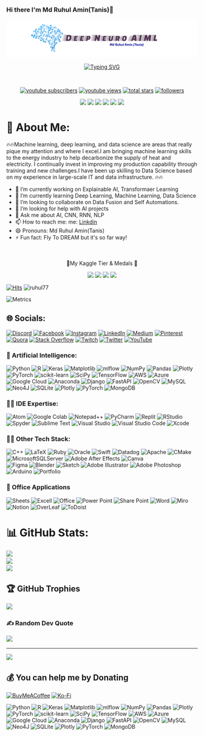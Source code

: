 ### Hi there I'm Md Ruhul Amin(Tanis)👋

<img src="https://github.com/Ruhul3377/Ruhul3377/blob/main/Deep_Neuro_AIML.png" alt="Deep Neuro AIML "> 

<p align="center">
  <a href="https://git.io/typing-svg"><img src="https://readme-typing-svg.demolab.com?font=Fira+Code&size=50&pause=1000&color=F75806&center=true&vCenter=true&multiline=true&width=1520&height=320&lines=Md+Ruhul+Amin(Tanis);Data+Science+and+Machine+Learning+Enthusiasts+;Experienced+In+AI%2C+DS%2C+DL%2C+ML%2C+CV;2%2B+Years+of+Coding+Experience+;Always+Learn+New+Things" alt="Typing SVG" /></a>
</p>


<br/>
<p align="center">
  <a href="https://www.youtube.com/@Tanis-World">
    <img alt="youtube subscribers" title="Subscribe to my YouTube channel" src="https://custom-icon-badges.demolab.com/youtube/channel/subscribers/UCJuxJe8rpKaLTWvFic3zArQ?color=%23E05D44&label=SUBSCRIBE&logo=video&logoColor=white&style=for-the-badge&labelColor=CE4630"/></a>
  <a href="https://www.youtube.com/@Tanis-World">
    <img alt="youtube views" title="YouTube views" src="https://custom-icon-badges.demolab.com/youtube/channel/views/UCJuxJe8rpKaLTWvFic3zArQ?color=%23E1AD0E&logo=video&logoColor=white&style=for-the-badge&labelColor=C79600"/></a> 
  <a href="https://github.com/Ruhul3377?tab=repositories&sort=stargazers">
    <img alt="total stars" title="Total stars on GitHub" src="https://custom-icon-badges.demolab.com/github/stars/Ruhul3377?color=55960c&style=for-the-badge&labelColor=488207&logo=star"/></a>
  <a href="https://github.com/Ruhul3377?tab=followers">
    <img alt="followers" title="Follow me on Github" src="https://custom-icon-badges.demolab.com/github/followers/Ruhul3377?color=236ad3&labelColor=1155ba&style=for-the-badge&logo=person-add&label=Follow&logoColor=white"/></a>
</p>
<p align="center">
<img src="https://img.shields.io/badge/Robotics-brown"> <img src="https://img.shields.io/badge/Machine Learning-green"> <img src="https://img.shields.io/badge/Deep Learning-red"> <img src="https://img.shields.io/badge/Computer Vision-magenta"> <img src="https://img.shields.io/badge/Natural Language Processing-yellow"> <img src="https://img.shields.io/badge/Reinforcement Learning-blue"> 
</p>

# 💫 About Me:

🔥🔥Machine learning, deep learning, and data science are areas that really pique my attention and where I excel.I am bringing       machine learning skills to the energy industry to help decarbonize the supply of heat and electricity. I continually invest in improving my production capability through training and new challenges.I have been up skilling to Data Science based on my experience in large-scale IT and data infrastructure. 🔥🔥




<!--
**Ruhul3377/Ruhul3377** is a ✨ _special_ ✨ repository because its `README.md` (this file) appears on your GitHub profile.

Here are some ideas to get you started:
-->

- 🔭 I’m currently working on Explainable AI, Transformaer Learning
- 🌱 I’m currently learning Deep Learning, Machine Learning, Data Science
- 👯 I’m looking to collaborate on Data Fusion and Self Automations.
- 🤔 I’m looking for help with AI projects
- 💬 Ask me about AI, CNN, RNN, NLP
- 📫 How to reach me: me: [Linkdin](https://www.linkedin.com/in/ruhul3377/)
- 😄 Pronouns: Md Ruhul Amin(Tanis)
- ⚡ Fun fact: Fly To DREAM but it's so far way!




<p align="center">

  <br/>
  <p align="center">🥇My Kaggle Tier & Medals 🥇</p>
  
</p>
<p align="center">
  <img src="https://road-to-kaggle-grandmaster.vercel.app/api/badges/ruhul77/competition/light"; />
  <img src="https://road-to-kaggle-grandmaster.vercel.app/api/badges/ruhul77/dataset/light"; />
  <img src="https://road-to-kaggle-grandmaster.vercel.app/api/badges/ruhul77/notebook/light"; />
  <img src="https://road-to-kaggle-grandmaster.vercel.app/api/badges/ruhul77/discussion/light"; />
</p>

[![Hits](https://hits.seeyoufarm.com/api/count/incr/badge.svg?url=https%3A%2F%2Fgithub.com%2FRuhul3377&count_bg=%2379C83D&title_bg=%23555555&icon=&icon_color=%23E7E7E7&title=hits&edge_flat=false)](https://hits.seeyoufarm.com)
![ruhul77](https://road-to-kaggle-grandmaster.vercel.app/api/simple/ruhul77)



![Metrics](https://metrics.lecoq.io/ahammadmejbah?template=classic&base.header=0&base.activity=0&base.community=0&base.repositories=0&base.metadata=0&achievements=1&base=header%2C%20activity%2C%20community%2C%20repositories%2C%20metadata&base.indepth=false&base.hireable=false&base.skip=false&achievements=false&achievements.threshold=C&achievements.secrets=true&achievements.display=compact&achievements.limit=0&config.timezone=Asia%2FDhaka&config.twemoji=true&config.octicon=true)



## 🌐 Socials:
[![Discord](https://img.shields.io/badge/Discord-%237289DA.svg?logo=discord&logoColor=white)](htttps://discord.gg/https://discord.gg/tDp6Jx6t) [![Facebook](https://img.shields.io/badge/Facebook-%231877F2.svg?logo=Facebook&logoColor=white)](http://facebook.com/profile.php?id=100005654809389) [![Instagram](https://img.shields.io/badge/Instagram-%23E4405F.svg?logo=Instagram&logoColor=white)](https://www.instagram.com/tanisview/) [![LinkedIn](https://img.shields.io/badge/LinkedIn-%230077B5.svg?logo=linkedin&logoColor=white)](https://www.linkedin.com/in/ruhul3377/) [![Medium](https://img.shields.io/badge/Medium-12100E?logo=medium&logoColor=white)](https://medium.com/@https://medium.com/@mdruhulamin3377) [![Pinterest](https://img.shields.io/badge/Pinterest-%23E60023.svg?logo=Pinterest&logoColor=white)](https://www.pinterest.com/mdruhulamin3377/) [![Quora](https://img.shields.io/badge/Quora-%23B92B27.svg?logo=Quora&logoColor=white)](https://www.quora.com/profile/MD-RUHUL-AMIN-404) [![Stack Overflow](https://img.shields.io/badge/-Stackoverflow-FE7A16?logo=stack-overflow&logoColor=white)](https://stackoverflow.com/users/20683898/md-ruhul-amin-tanis) [![Twitch](https://img.shields.io/badge/Twitch-%239146FF.svg?logo=Twitch&logoColor=white)](https://twitter.com/AminTanis) [![Twitter](https://img.shields.io/badge/Twitter-%231DA1F2.svg?logo=Twitter&logoColor=white)](https://twitter.com/AminTanis) [![YouTube](https://img.shields.io/badge/YouTube-%23FF0000.svg?logo=YouTube&logoColor=white)](youtube.com/@tanis-world) 

### 🦾 Artificial Intelligence:

![Python](https://img.shields.io/badge/python-3670A0?style=for-the-badge&logo=python&logoColor=ffdd54) 
![R](https://img.shields.io/badge/r-%23276DC3.svg?style=for-the-badge&logo=r&logoColor=white) 
![Keras](https://img.shields.io/badge/Keras-%23D00000.svg?style=for-the-badge&logo=Keras&logoColor=white)
![Matplotlib](https://img.shields.io/badge/Matplotlib-%23ffffff.svg?style=for-the-badge&logo=Matplotlib&logoColor=black)
![mlflow](https://img.shields.io/badge/mlflow-%23d9ead3.svg?style=for-the-badge&logo=numpy&logoColor=blue)
![NumPy](https://img.shields.io/badge/numpy-%23013243.svg?style=for-the-badge&logo=numpy&logoColor=white)
![Pandas](https://img.shields.io/badge/pandas-%23150458.svg?style=for-the-badge&logo=pandas&logoColor=white)
![Plotly](https://img.shields.io/badge/Plotly-%233F4F75.svg?style=for-the-badge&logo=plotly&logoColor=white)
![PyTorch](https://img.shields.io/badge/PyTorch-%23EE4C2C.svg?style=for-the-badge&logo=PyTorch&logoColor=white)
![scikit-learn](https://img.shields.io/badge/scikit--learn-%23F7931E.svg?style=for-the-badge&logo=scikit-learn&logoColor=white)
![SciPy](https://img.shields.io/badge/SciPy-%230C55A5.svg?style=for-the-badge&logo=scipy&logoColor=%white)
![TensorFlow](https://img.shields.io/badge/TensorFlow-%23FF6F00.svg?style=for-the-badge&logo=TensorFlow&logoColor=white)
![AWS](https://img.shields.io/badge/AWS-%23FF9900.svg?style=for-the-badge&logo=amazon-aws&logoColor=white) 
![Azure](https://img.shields.io/badge/azure-%230072C6.svg?style=for-the-badge&logo=azure-devops&logoColor=white) 
![Google Cloud](https://img.shields.io/badge/Google%20Cloud-%234285F4.svg?style=for-the-badge&logo=google-cloud&logoColor=white)
![Anaconda](https://img.shields.io/badge/Anaconda-%2344A833.svg?style=for-the-badge&logo=anaconda&logoColor=white) 
![Django](https://img.shields.io/badge/django-%23092E20.svg?style=for-the-badge&logo=django&logoColor=white) 
![FastAPI](https://img.shields.io/badge/FastAPI-005571?style=for-the-badge&logo=fastapi) 
![OpenCV](https://img.shields.io/badge/opencv-%23white.svg?style=for-the-badge&logo=opencv&logoColor=white) 
![MySQL](https://img.shields.io/badge/mysql-%2300f.svg?style=for-the-badge&logo=mysql&logoColor=white) 	
![Neo4J](https://img.shields.io/badge/Neo4j-008CC1?style=for-the-badge&logo=neo4j&logoColor=white) 
![SQLite](https://img.shields.io/badge/sqlite-%2307405e.svg?style=for-the-badge&logo=sqlite&logoColor=white) 
![Plotly](https://img.shields.io/badge/Plotly-%233F4F75.svg?style=for-the-badge&logo=plotly&logoColor=white) 
![PyTorch](https://img.shields.io/badge/PyTorch-%23EE4C2C.svg?style=for-the-badge&logo=PyTorch&logoColor=white)
![MongoDB](https://img.shields.io/badge/MongoDB-%234ea94b.svg?style=for-the-badge&logo=mongodb&logoColor=white) 


### 👨‍💻 IDE Expertise:

![Atom](https://img.shields.io/badge/Atom-66595C?style=for-the-badge&logo=Atom&logoColor=white")
![Google Colab](https://img.shields.io/badge/Colab-F9AB00?style=for-the-badge&logo=googlecolab&color=525252") 
![Notepad++](https://img.shields.io/badge/Notepad++-90E59A.svg?style=for-the-badge&logo=notepad%2B%2B&logoColor=black")
![PyCharm](https://img.shields.io/badge/PyCharm-000000.svg?&style=for-the-badge&logo=PyCharm&logoColor=white")
![Replit](https://img.shields.io/badge/replit-667881?style=for-the-badge&logo=replit&logoColor=white")
![RStudio](https://img.shields.io/badge/RStudio-75AADB?style=for-the-badge&logo=RStudio&logoColor=white")
![Spyder](https://img.shields.io/badge/Spyder%20Ide-FF0000?style=for-the-badge&logo=spyder%20ide&logoColor=white")
![Sublime Text](https://img.shields.io/badge/sublime_text-%23575757.svg?&style=for-the-badge&logo=sublime-text&logoColor=important")
![Visual Studio](https://img.shields.io/badge/Visual_Studio-5C2D91?style=for-the-badge&logo=visual%20studio&logoColor=white")
![Visual Studio Code](https://img.shields.io/badge/VSCode-0078D4?style=for-the-badge&logo=visual%20studio%20code&logoColor=white")
![Xcode](https://img.shields.io/badge/Xcode-007ACC?style=for-the-badge&logo=Xcode&logoColor=white") 


### 🧑‍💻 Other Tech Stack:
![C++](https://img.shields.io/badge/c++-%2300599C.svg?style=for-the-badge&logo=c%2B%2B&logoColor=white)
![LaTeX](https://img.shields.io/badge/latex-%23008080.svg?style=for-the-badge&logo=latex&logoColor=white) 
![Ruby](https://img.shields.io/badge/ruby-%23CC342D.svg?style=for-the-badge&logo=ruby&logoColor=white)
![Oracle](https://img.shields.io/badge/Oracle-F80000?style=for-the-badge&logo=oracle&logoColor=white)
![Swift](https://img.shields.io/badge/swift-F54A2A?style=for-the-badge&logo=swift&logoColor=white)
![Datadog](https://img.shields.io/badge/datadog-%23632CA6.svg?style=for-the-badge&logo=datadog&logoColor=white) 
![Apache](https://img.shields.io/badge/apache-%23D42029.svg?style=for-the-badge&logo=apache&logoColor=white)
![CMake](https://img.shields.io/badge/CMake-%23008FBA.svg?style=for-the-badge&logo=cmake&logoColor=white)
![MicrosoftSQLServer](https://img.shields.io/badge/Microsoft%20SQL%20Sever-CC2927?style=for-the-badge&logo=microsoft%20sql%20server&logoColor=white) 
![Adobe After Effects](https://img.shields.io/badge/Adobe%20After%20Effects-9999FF.svg?style=for-the-badge&logo=Adobe%20After%20Effects&logoColor=white) 
![Canva](https://img.shields.io/badge/Canva-%2300C4CC.svg?style=for-the-badge&logo=Canva&logoColor=white) 	
![Figma](https://img.shields.io/badge/figma-%23F24E1E.svg?style=for-the-badge&logo=figma&logoColor=white) 
![Blender](https://img.shields.io/badge/blender-%23F5792A.svg?style=for-the-badge&logo=blender&logoColor=white) 
![Sketch](https://img.shields.io/badge/Sketch-FFB387?style=for-the-badge&logo=sketch&logoColor=black) 
![Adobe Illustrator](https://img.shields.io/badge/adobeillustrator-%23FF9A00.svg?style=for-the-badge&logo=adobeillustrator&logoColor=white) 
![Adobe Photoshop](https://img.shields.io/badge/adobephotoshop-%2331A8FF.svg?style=for-the-badge&logo=adobephotoshop&logoColor=white)
![Arduino](https://img.shields.io/badge/-Arduino-00979D?style=for-the-badge&logo=Arduino&logoColor=white) 
![Portfolio](https://img.shields.io/badge/Portfolio-%23000000.svg?style=for-the-badge&logo=firefox&logoColor=#FF7139)


### 🏣 Office Applications 

![Sheets](https://img.shields.io/badge/Google%20Sheets-34A853?style=for-the-badge&logo=google-sheets&logoColor=white")
![Excell](https://img.shields.io/badge/Microsoft_Excel-217346?style=for-the-badge&logo=microsoft-excel&logoColor=white")
![Office](https://img.shields.io/badge/Microsoft_Office-D83B01?style=for-the-badge&logo=microsoft-office&logoColor=white")
![Power Point](https://img.shields.io/badge/Microsoft_PowerPoint-B7472A?style=for-the-badge&logo=microsoft-powerpoint&logoColor=white")
![Share Point](https://img.shields.io/badge/Microsoft_SharePoint-0078D4?style=for-the-badge&logo=microsoft-sharepoint&logoColor=white")
![Word](https://img.shields.io/badge/Microsoft_Word-2B579A?style=for-the-badge&logo=microsoft-word&logoColor=white")
![Miro](https://img.shields.io/badge/Miro-F7C922?style=for-the-badge&logo=Miro&logoColor=050036")
![Notion](https://img.shields.io/badge/Notion-000000?style=for-the-badge&logo=notion&logoColor=white")
![OverLeaf](https://img.shields.io/badge/Overleaf-47A141?style=for-the-badge&logo=Overleaf&logoColor=white")
![ToDoist](https://img.shields.io/badge/Todoist-E44332?style=for-the-badge&logo=todoist&logoColor=white")



# 📊 GitHub Stats:
![](https://github-readme-stats.vercel.app/api?username=Ruhul3377&theme=default&hide_border=false&include_all_commits=false&count_private=false)<br/>
![](https://github-readme-streak-stats.herokuapp.com/?user=Ruhul3377&theme=default&hide_border=false)<br/>
![](https://github-readme-stats.vercel.app/api/top-langs/?username=Ruhul3377&theme=default&hide_border=false&include_all_commits=true&count_private=false&layout=compact)

## 🏆 GitHub Trophies
![](https://github-profile-trophy.vercel.app/?username=Ruhul3377&theme=radical&no-frame=true&no-bg=false&margin-w=4)

### ✍️ Random Dev Quote
![](https://quotes-github-readme.vercel.app/api?type=horizontal&theme=radical)

---

[![](https://visitcount.itsvg.in/api?id=Ruhul3377&label=Profile%20Views&color=6&icon=2&pretty=true)](https://visitcount.itsvg.in)



  ## 💰 You can help me by Donating
  [![BuyMeACoffee](https://img.shields.io/badge/Buy%20Me%20a%20Coffee-ffdd00?style=for-the-badge&logo=buy-me-a-coffee&logoColor=black)](https://www.buymeacoffee.com/RuhulTanis) [![Ko-Fi](https://img.shields.io/badge/Ko--fi-F16061?style=for-the-badge&logo=ko-fi&logoColor=white)](https://ko-fi.com/ruhul_tanis) 

  ![Python](https://img.shields.io/badge/python-3670A0?style=for-the-badge&logo=python&logoColor=ffdd54) 
![R](https://img.shields.io/badge/r-%23276DC3.svg?style=for-the-badge&logo=r&logoColor=white) 
![Keras](https://img.shields.io/badge/Keras-%23D00000.svg?style=for-the-badge&logo=Keras&logoColor=white)
![Matplotlib](https://img.shields.io/badge/Matplotlib-%23ffffff.svg?style=for-the-badge&logo=Matplotlib&logoColor=black)
![mlflow](https://img.shields.io/badge/mlflow-%23d9ead3.svg?style=for-the-badge&logo=numpy&logoColor=blue)
![NumPy](https://img.shields.io/badge/numpy-%23013243.svg?style=for-the-badge&logo=numpy&logoColor=white)
![Pandas](https://img.shields.io/badge/pandas-%23150458.svg?style=for-the-badge&logo=pandas&logoColor=white)
![Plotly](https://img.shields.io/badge/Plotly-%233F4F75.svg?style=for-the-badge&logo=plotly&logoColor=white)
![PyTorch](https://img.shields.io/badge/PyTorch-%23EE4C2C.svg?style=for-the-badge&logo=PyTorch&logoColor=white)
![scikit-learn](https://img.shields.io/badge/scikit--learn-%23F7931E.svg?style=for-the-badge&logo=scikit-learn&logoColor=white)
![SciPy](https://img.shields.io/badge/SciPy-%230C55A5.svg?style=for-the-badge&logo=scipy&logoColor=%white)
![TensorFlow](https://img.shields.io/badge/TensorFlow-%23FF6F00.svg?style=for-the-badge&logo=TensorFlow&logoColor=white)
![AWS](https://img.shields.io/badge/AWS-%23FF9900.svg?style=for-the-badge&logo=amazon-aws&logoColor=white) 
![Azure](https://img.shields.io/badge/azure-%230072C6.svg?style=for-the-badge&logo=azure-devops&logoColor=white) 
![Google Cloud](https://img.shields.io/badge/Google%20Cloud-%234285F4.svg?style=for-the-badge&logo=google-cloud&logoColor=white)
![Anaconda](https://img.shields.io/badge/Anaconda-%2344A833.svg?style=for-the-badge&logo=anaconda&logoColor=white) 
![Django](https://img.shields.io/badge/django-%23092E20.svg?style=for-the-badge&logo=django&logoColor=white) 
![FastAPI](https://img.shields.io/badge/FastAPI-005571?style=for-the-badge&logo=fastapi) 
![OpenCV](https://img.shields.io/badge/opencv-%23white.svg?style=for-the-badge&logo=opencv&logoColor=white) 
![MySQL](https://img.shields.io/badge/mysql-%2300f.svg?style=for-the-badge&logo=mysql&logoColor=white) 	
![Neo4J](https://img.shields.io/badge/Neo4j-008CC1?style=for-the-badge&logo=neo4j&logoColor=white) 
![SQLite](https://img.shields.io/badge/sqlite-%2307405e.svg?style=for-the-badge&logo=sqlite&logoColor=white) 
![Plotly](https://img.shields.io/badge/Plotly-%233F4F75.svg?style=for-the-badge&logo=plotly&logoColor=white) 
![PyTorch](https://img.shields.io/badge/PyTorch-%23EE4C2C.svg?style=for-the-badge&logo=PyTorch&logoColor=white)
![MongoDB](https://img.shields.io/badge/MongoDB-%234ea94b.svg?style=for-the-badge&logo=mongodb&logoColor=white) 


  <!-- Proudly created with GPRM ( https://gprm.itsvg.in )
  
